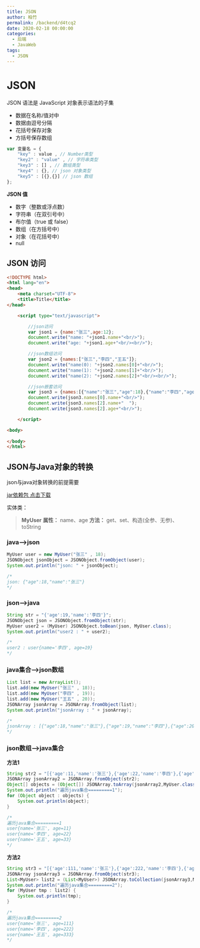 ```yaml
---
title: JSON
author: 柏竹
permalink: /backend/d4tcq2
date: 2020-02-18 00:00:00
categories: 
  - 后端
  - JavaWeb
tags: 
  - JSON
---
```

# JSON

JSON 语法是 JavaScript 对象表示语法的子集

- 数据在名称/值对中
- 数据由逗号分隔
- 花括号保存对象
- 方括号保存数组

```javascript
var 变量名 = {
	"key" : value , // Number类型
	"key2" : "value" , // 字符串类型
	"key3" : [] , // 数组类型
	"key4" : {}, // json 对象类型
	"key5" : [{},{}] // json 数组
};
```

**JSON 值**

- 数字（整数或浮点数）
- 字符串（在双引号中）
- 布尔值（true 或 false）
- 数组（在方括号中）
- 对象（在花括号中）
- null

## JSON 访问

```html
<!DOCTYPE html>
<html lang="en">
<head>
    <meta charset="UTF-8">
    <title>Title</title>
</head>

    <script type="text/javascript">

        //json访问
        var json1 = {name:"张三",age:12};
        document.write("name: "+json1.name+"<br/>");
        document.write("age: "+json1.age+"<br/><br/>");

        //json数组访问
        var json2 = {names:["张三","李四","王五"]};
        document.write("name(0): "+json2.names[0]+"<br/>");
        document.write("name(1): "+json2.names[1]+"<br/>");
        document.write("name(2): "+json2.names[2]+"<br/><br/>");

        //json嵌套访问
        var json3 = {names:[{"name":"张三","age":18},{"name":"李四","age":19},{"name":"王五","age":"20"}]};
        document.write(json3.names[0].name+"<br/>");
        document.write(json3.names[2].name+"  ");
        document.write(json3.names[2].age+"<br/>");

    </script>

<body>
    
</body>
</html>
```

## JSON与Java对象的转换

json与java对象转换的前提需要 

[jar依赖包 点击下载](https://download.csdn.net/download/weixin_45963193/17800488) 

实体类：

> **MyUser**
> **属性：** name、age
> **方法：** get、set、构造(全参、无参)、toString

### java-->json

```java
MyUser user = new MyUser("张三" , 18);
JSONObject jsonObject = JSONObject.fromObject(user);
System.out.println("json: " + jsonObject);

/*
json: {"age":18,"name":"张三"}
*/
```

### json-->java

```java
String str = "{'age':19,'name':'李四'}";
JSONObject json = JSONObject.fromObject(str);
MyUser user2 = (MyUser) JSONObject.toBean(json, MyUser.class);
System.out.println("user2 : " + user2);

/*
user2 : user{name='李四', age=19}
*/
```

### java集合-->json数组

```java
List list = new ArrayList();
list.add(new MyUser("张三" , 18));
list.add(new MyUser("李四" , 19));
list.add(new MyUser("王五" , 20));
JSONArray jsonArray = JSONArray.fromObject(list);
System.out.println("jsonArray : " + jsonArray);

/*
jsonArray : [{"age":18,"name":"张三"},{"age":19,"name":"李四"},{"age":20,"name":"王五"}]
*/
```

### json数组-->java集合

**方法1**

```java
String str2 = "[{'age':11,'name':'张三'},{'age':22,'name':'李四'},{'age':33,'name':'王五'}]";
JSONArray jsonArray2 = JSONArray.fromObject(str2);
Object[] objects = (Object[]) JSONArray.toArray(jsonArray2,MyUser.class);
System.out.println("遍历java集合=========1");
for (Object object : objects) {
    System.out.println(object);
}

/*
遍历java集合=========1
user{name='张三', age=11}
user{name='李四', age=22}
user{name='王五', age=33}
*/
```

**方法2**

```java
String str3 = "[{'age':111,'name':'张三'},{'age':222,'name':'李四'},{'age':333,'name':'王五'}]";
JSONArray jsonArray3 = JSONArray.fromObject(str3);
List<MyUser> list2 = (List<MyUser>) JSONArray.toCollection(jsonArray3,MyUser.class);
System.out.println("遍历java集合=========2");
for (MyUser tmp : list2) {
    System.out.println(tmp);
}

/*
遍历java集合=========2
user{name='张三', age=111}
user{name='李四', age=222}
user{name='王五', age=333}
*/
```